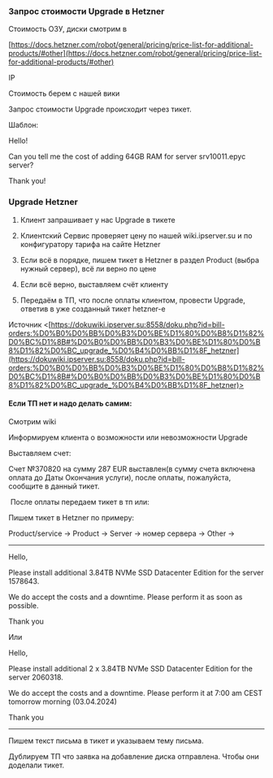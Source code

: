 ### Запрос стоимости Upgrade в Hetzner

Стоимость ОЗУ, диски смотрим в

[https://docs.hetzner.com/robot/general/pricing/price-list-for-additional-products/#other](https://docs.hetzner.com/robot/general/pricing/price-list-for-additional-products/#other)

IP

Стоимость берем с нашей вики

Запрос стоимости Upgrade происходит через тикет.

Шаблон:

Hello! 

Can you tell me the cost of adding 64GB RAM for server srv10011.epyc server? 

Thank you!


### Upgrade Hetzner

1. Клиент запрашивает у нас Upgrade в тикете

2. Клиентский Сервис проверяет цену по нашей wiki.ipserver.su и по конфигуратору тарифа на сайте Hetzner

3. Если всё в порядке, пишем тикет в Hetzner в раздел Product (выбра нужный сервер), всё ли верно по цене

3. Если всё верно, выставляем счёт клиенту

4. Передаём в ТП, что после оплаты клиентом, провести Upgrade, ответив в уже созданный тикет hetzner-е

Источник <[https://dokuwiki.ipserver.su:8558/doku.php?id=bill-orders:%D0%B0%D0%BB%D0%B3%D0%BE%D1%80%D0%B8%D1%82%D0%BC%D1%8B#%D0%B0%D0%BB%D0%B3%D0%BE%D1%80%D0%B8%D1%82%D0%BC_upgrade_%D0%B4%D0%BB%D1%8F_hetzner](https://dokuwiki.ipserver.su:8558/doku.php?id=bill-orders:%D0%B0%D0%BB%D0%B3%D0%BE%D1%80%D0%B8%D1%82%D0%BC%D1%8B#%D0%B0%D0%BB%D0%B3%D0%BE%D1%80%D0%B8%D1%82%D0%BC_upgrade_%D0%B4%D0%BB%D1%8F_hetzner)>

#### Если ТП нет и надо делать самим:
Смотрим wiki

Информируем клиента о возможности или невозможности Upgrade

Выставляем счет:

Счет №370820 на сумму 287 EUR выставлен(в сумму счета включена оплата до Даты Окончания услуги), после оплаты, пожалуйста, сообщите в данный тикет.

 После оплаты передаем тикет в тп или:  
  
Пишем тикет в Hetzner по примеру:

Product/service -> Product -> Server -> номер сервера -> Other ->

---------------------

Hello,

Please install additional 3.84TB NVMe SSD Datacenter Edition for the server 1578643.

We do accept the costs and a downtime. Please perform it as soon as possible.

Thank you

Или

Hello,

Please install additional 2 x 3.84TB NVMe SSD Datacenter Edition for the server 2060318.

We do accept the costs and a downtime. Please perform it at 7:00 am CEST tomorrow morning (03.04.2024)

Thank you

---------------------

  
Пишем текст письма в тикет и указываем тему письма.  
  
Дублируем ТП что заявка на добавление диска отправлена. Чтобы они доделали тикет.